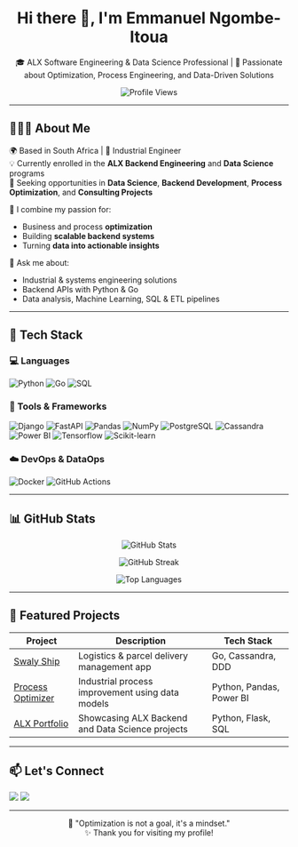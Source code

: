 <h1 align="center">Hi there 👋, I'm Emmanuel Ngombe-Itoua</h1>

<p align="center">
  🎓 ALX Software Engineering & Data Science Professional | 🧠 Passionate about Optimization, Process Engineering, and Data-Driven Solutions
</p>

<p align="center">
  <img src="https://komarev.com/ghpvc/?username=YourUsername&label=Profile%20views&color=0e75b6&style=flat" alt="Profile Views" />
</p>

---

## 👨🏾‍💻 About Me

🌍 Based in South Africa | 🌱 Industrial Engineer  
💡 Currently enrolled in the **ALX Backend Engineering** and **Data Science** programs  
💼 Seeking opportunities in **Data Science**, **Backend Development**, **Process Optimization**, and **Consulting Projects**

🔧 I combine my passion for:
- Business and process **optimization**
- Building **scalable backend systems**
- Turning **data into actionable insights**

💬 Ask me about:
- Industrial & systems engineering solutions
- Backend APIs with Python & Go
- Data analysis, Machine Learning, SQL & ETL pipelines

---

## 🚀 Tech Stack

### 💻 Languages
![Python](https://img.shields.io/badge/Python-3670A0?style=for-the-badge&logo=python&logoColor=ffdd54)
![Go](https://img.shields.io/badge/Go-00ADD8?style=for-the-badge&logo=go&logoColor=white)
![SQL](https://img.shields.io/badge/SQL-4479A1?style=for-the-badge&logo=postgresql&logoColor=white)

### 🧰 Tools & Frameworks
![Django](https://img.shields.io/badge/Django-092E20?style=for-the-badge&logo=django&logoColor=white)
![FastAPI](https://img.shields.io/badge/FastAPI-005571?style=for-the-badge&logo=fastapi)
![Pandas](https://img.shields.io/badge/Pandas-150458?style=for-the-badge&logo=pandas)
![NumPy](https://img.shields.io/badge/Numpy-013243?style=for-the-badge&logo=numpy)
![PostgreSQL](https://img.shields.io/badge/PostgreSQL-336791?style=for-the-badge&logo=postgresql)
![Cassandra](https://img.shields.io/badge/Cassandra-1287B1?style=for-the-badge&logo=apachecassandra)
![Power BI](https://img.shields.io/badge/PowerBI-F2C811?style=for-the-badge&logo=powerbi&logoColor=000)
![Tensorflow](https://img.shields.io/badge/Tensorflow-FC5a03?style=for-the-badge&logo=powerbi&logoColor=000)
![Scikit-learn](https://img.shields.io/badge/Scikitlearn-cefc03?style=for-the-badge&logo=powerbi&logoColor=000)

### ☁️ DevOps & DataOps
![Docker](https://img.shields.io/badge/Docker-2496ED?style=for-the-badge&logo=docker&logoColor=white)
![GitHub Actions](https://img.shields.io/badge/GitHub_Actions-2088FF?style=for-the-badge&logo=github-actions&logoColor=white)

---

## 📊 GitHub Stats

<p align="center">
  <img src="https://github-readme-stats.vercel.app/api?username=YourUsername&show_icons=true&theme=radical" alt="GitHub Stats" />
</p>

<p align="center">
  <img src="https://github-readme-streak-stats.herokuapp.com/?user=YourUsername&theme=dark" alt="GitHub Streak" />
</p>

<p align="center">
  <img src="https://github-readme-stats.vercel.app/api/top-langs/?username=YourUsername&layout=compact&theme=tokyonight" alt="Top Languages" />
</p>

---

## 📂 Featured Projects

| Project | Description | Tech Stack |
|--------|-------------|------------|
| [Swaly Ship](https://swaly-ship.biacibenga.com/) | Logistics & parcel delivery management app | Go, Cassandra, DDD |
| [Process Optimizer](#) | Industrial process improvement using data models | Python, Pandas, Power BI |
| [ALX Portfolio](#) | Showcasing ALX Backend and Data Science projects | Python, Flask, SQL |

---

## 📫 Let's Connect

<a href="https://linkedin.com/in/yourprofile" target="_blank"><img src="https://img.shields.io/badge/LinkedIn-blue?style=for-the-badge&logo=linkedin&logoColor=white" /></a>
<a href="mailto:your.email@example.com" target="_blank"><img src="https://img.shields.io/badge/Gmail-red?style=for-the-badge&logo=gmail&logoColor=white" /></a>

---

<p align="center">
  🚀 "Optimization is not a goal, it's a mindset."  
  <br/>
  ✨ Thank you for visiting my profile!
</p>
